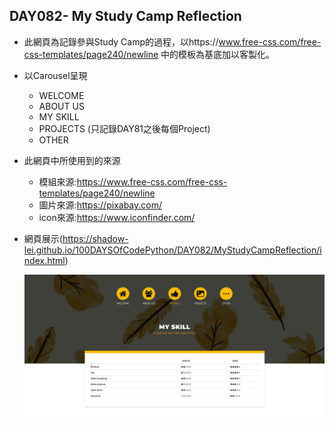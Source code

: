 ## DAY082- **My Study Camp Reflection**

- 此網頁為記錄參與Study Camp的過程，以https://www.free-css.com/free-css-templates/page240/newline 中的模板為基底加以客製化。

- 以Carousel呈現

  - WELCOME
  - ABOUT US
  - MY SKILL
  - PROJECTS (只記錄DAY81之後每個Project)
  - OTHER

- 此網頁中所使用到的來源

  -  模組來源:https://www.free-css.com/free-css-templates/page240/newline
  - 圖片來源:https://pixabay.com/
  - icon來源:https://www.iconfinder.com/

- 網頁展示(https://shadow-lei.github.io/100DAYSOfCodePython/DAY082/MyStudyCampReflection/index.html)

  ![demo](demo.png)